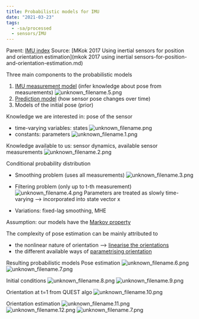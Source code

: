 ```yaml
---
title: Probabilistic models for IMU
date: "2021-03-23"
tags:
  - -sa/processed
  - sensors/IMU
---
```


Parent: [IMU index](imu-index.md)
Source: [MKok 2017 Using inertial sensors for position and orientation estimation](mkok 2017 using inertial sensors-for-position-and-orientation-estimation.md)

Three main components to the probabilistic models

1.  [IMU measurement model](imu-measurement-model.md) (infer knowledge about pose from measurements) ![unknown_filename.5.png](./_resources/Probabilistic_models_for_IMU.resources/unknown_filename.5.png)
2.  [Prediction model](SLAM/prediction-model.md) (how sensor pose changes over time)
3.  Models of the initial pose (prior)

Knowledge we are interested in: pose of the sensor

*   time-varying variables: states ![unknown_filename.png](./_resources/Probabilistic_models_for_IMU.resources/unknown_filename.png)
*   constants: parameters ![unknown_filename.1.png](./_resources/Probabilistic_models_for_IMU.resources/unknown_filename.1.png)

Knowledge available to us: sensor dynamics, available sensor measurements ![unknown_filename.2.png](./_resources/Probabilistic_models_for_IMU.resources/unknown_filename.2.png)

Conditional probability distribution

*   Smoothing problem (uses all measurements)
    ![unknown_filename.3.png](./_resources/Probabilistic_models_for_IMU.resources/unknown_filename.3.png)
    
*   Filtering problem (only up to t-th measurement)
    ![unknown_filename.4.png](./_resources/Probabilistic_models_for_IMU.resources/unknown_filename.4.png)
    Parameters are treated as slowly time-varying —> incorporated into state vector x
    
*   Variations: fixed-lag smoothing, MHE

Assumption: our models have the [Markov property](markov-property.md)

The complexity of pose estimation can be mainly attributed to

*   the nonlinear nature of orientation —> [linearise the orientations](linearise-the-orientations.md)
*   the different available ways of [parametrising orientation](parametrising-orientation.md)

Resulting probabilistic models
Pose estimation
![unknown_filename.6.png](./_resources/Probabilistic_models_for_IMU.resources/unknown_filename.6.png)
![unknown_filename.7.png](./_resources/Probabilistic_models_for_IMU.resources/unknown_filename.7.png)

Initial conditions
![unknown_filename.8.png](./_resources/Probabilistic_models_for_IMU.resources/unknown_filename.8.png)
![unknown_filename.9.png](./_resources/Probabilistic_models_for_IMU.resources/unknown_filename.9.png)

Orientation at t=1 from QUEST algo
![unknown_filename.10.png](./_resources/Probabilistic_models_for_IMU.resources/unknown_filename.10.png)

Orientation estimation
![unknown_filename.11.png](./_resources/Probabilistic_models_for_IMU.resources/unknown_filename.11.png)
![unknown_filename.12.png](./_resources/Probabilistic_models_for_IMU.resources/unknown_filename.12.png)
![unknown_filename.7.png](./_resources/Probabilistic_models_for_IMU.resources/unknown_filename.7.png)

